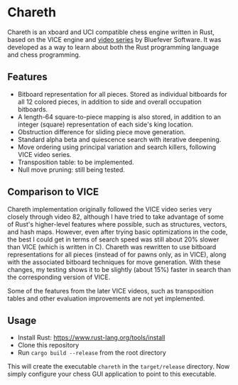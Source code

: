 # Chareth

Chareth is an xboard and UCI compatible chess engine written in Rust, based on the VICE engine and [video series](https://www.youtube.com/watch?v=bGAfaepBco4&list=PLZ1QII7yudbc-Ky058TEaOstZHVbT-2hg) by Bluefever Software.  It was developed as a way to learn about both the Rust programming language and chess programming.

## Features

* Bitboard representation for all pieces.  Stored as individual bitboards for all 12 colored pieces, in addition to side and overall occupation bitboards.
* A length-64 square-to-piece mapping is also stored, in addition to an integer (square) representation of each side's king location.
* Obstruction difference for sliding piece move generation.
* Standard alpha beta and quiescence search with iterative deepening.
* Move ordering using principal variation and search killers, following VICE video series.
* Transposition table: to be implemented.
* Null move pruning: still being tested.

## Comparison to VICE

Chareth implementation originally followed the VICE video series very closely through video 82, although I have tried to take advantage of some of Rust's higher-level features where possible, such as structures, vectors, and hash maps.  However, even after trying basic optimizations in the code, the best I could get in terms of search speed was still about 20% slower than VICE (which is written in C).  Chareth was rewritten to use bitboard representations for all pieces (instead of for pawns only, as in VICE), along with the associated bitboard techniques for move generation.  With these changes, my testing shows it to be slightly (about 15%) faster in search than the corresponding version of VICE.

Some of the features from the later VICE videos, such as transposition tables and other evaluation improvements are not yet implemented.

## Usage

* Install Rust: https://www.rust-lang.org/tools/install
* Clone this repository
* Run `cargo build --release` from the root directory

This will create the executable `chareth` in the `target/release` directory.  Now simply configure your chess GUI application to point to this executable.
